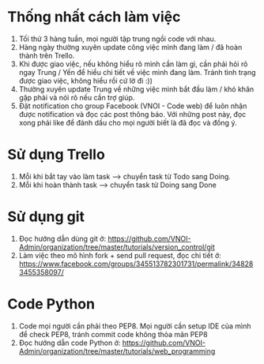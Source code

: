 # Thống nhất cách làm việc
1. Tối thứ 3 hàng tuần, mọi người tập trung ngồi code với nhau.
2. Hàng ngày thường xuyên update công việc mình đang làm / đã hoàn thành trên Trello.
3. Khi được giao việc, nếu không hiểu rõ mình cần làm gì, cần phải hỏi rõ ngay Trung / Yến để hiểu chi tiết về việc mình đang làm. Tránh tình trạng được giao việc, không hiểu rồi cứ lờ đi :))
4. Thường xuyên update Trung về những việc mình bắt đầu làm / khó khăn gặp phải và nói rõ nếu cần trợ giúp.
5. Đặt notification cho group Facebook (VNOI - Code web) để luôn nhận được notification và đọc các post thông báo. Với những post này, đọc xong phải like để đánh dấu cho mọi người biết là đã đọc và đồng ý.

# Sử dụng Trello
1. Mỗi khi bắt tay vào làm task --> chuyển task từ Todo sang Doing.
2. Mỗi khi hoàn thành task --> chuyển task từ Doing sang Done

# Sử dụng git
1. Đọc hướng dẫn dùng git ở: https://github.com/VNOI-Admin/organization/tree/master/tutorials/version_control/git
2. Làm việc theo mô hình fork + send pull request, đọc chi tiết ở: https://www.facebook.com/groups/345513782301731/permalink/348283455358097/

# Code Python
1. Code mọi người cần phải theo PEP8. Mọi người cần setup IDE của mình để check PEP8, tránh commit code không thỏa mãn PEP8
2. Đọc hướng dẫn code Python ở: https://github.com/VNOI-Admin/organization/tree/master/tutorials/web_programming
